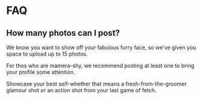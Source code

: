 # FAQ

## How many photos can I post?

We know you want to show off your fabulous furry face, so we've given 
you space to upload up to 15 photos.

For thos who are mamera-shy, we recommend posting at least one to bring 
your profile some attention.

Showcase your best self-whether that means a fresh-from-the-groomer glamour 
shot or an action shot from your last game of fetch.
